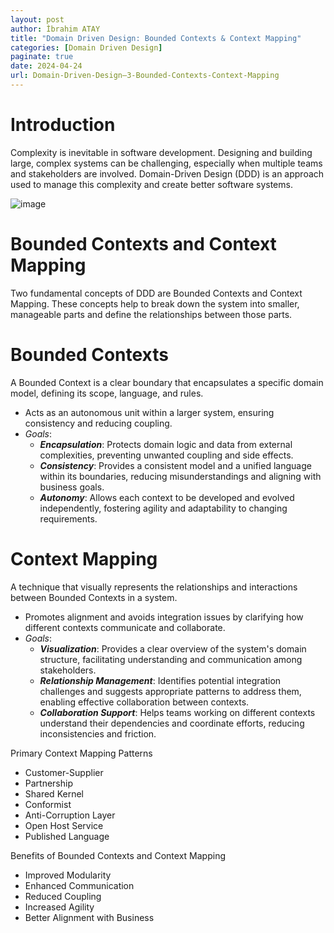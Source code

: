 ```yaml
---
layout: post
author: İbrahim ATAY
title: "Domain Driven Design: Bounded Contexts & Context Mapping"
categories: [Domain Driven Design]
paginate: true
date: 2024-04-24
url: Domain-Driven-Design–3-Bounded-Contexts-Context-Mapping
---
```

# Introduction

Complexity is inevitable in software development. Designing and building large, complex systems can be challenging, especially when multiple teams and stakeholders are involved. Domain-Driven Design (DDD) is an approach used to manage this complexity and create better software systems.

![image](/assets/media/Domain-Driven-Design–3-Bounded-Contexts-Context-Mapping/Bounded-Contexts-Context-Mapping.jpg)

# Bounded Contexts and Context Mapping

Two fundamental concepts of DDD are Bounded Contexts and Context Mapping. These concepts help to break down the system into smaller, manageable parts and define the relationships between those parts.

# Bounded Contexts

A Bounded Context is a clear boundary that encapsulates a specific domain model, defining its scope, language, and rules.

- Acts as an autonomous unit within a larger system, ensuring consistency and reducing coupling.
- *Goals*:
    - ***Encapsulation***: Protects domain logic and data from external complexities, preventing unwanted coupling and side effects.
    - ***Consistency***: Provides a consistent model and a unified language within its boundaries, reducing misunderstandings and aligning with business goals.
    - ***Autonomy***: Allows each context to be developed and evolved independently, fostering agility and adaptability to changing requirements.

# Context Mapping

A technique that visually represents the relationships and interactions between Bounded Contexts in a system.

- Promotes alignment and avoids integration issues by clarifying how different contexts communicate and collaborate.
- *Goals*:
    - ***Visualization***: Provides a clear overview of the system's domain structure, facilitating understanding and communication among stakeholders.
    - ***Relationship Management***: Identifies potential integration challenges and suggests appropriate patterns to address them, enabling effective collaboration between contexts.
    - ***Collaboration Support***: Helps teams working on different contexts understand their dependencies and coordinate efforts, reducing inconsistencies and friction.


Primary Context Mapping Patterns

- Customer-Supplier
- Partnership
- Shared Kernel
- Conformist
- Anti-Corruption Layer
- Open Host Service
- Published Language

Benefits of Bounded Contexts and Context Mapping

- Improved Modularity
- Enhanced Communication
- Reduced Coupling
- Increased Agility
- Better Alignment with Business